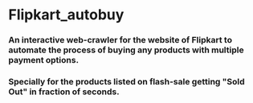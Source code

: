 # Flipkart_autobuy

### An interactive web-crawler for the website of Flipkart to automate the process of buying any products with multiple payment options. 
### Specially for the products listed on flash-sale getting "Sold Out" in fraction of seconds.

